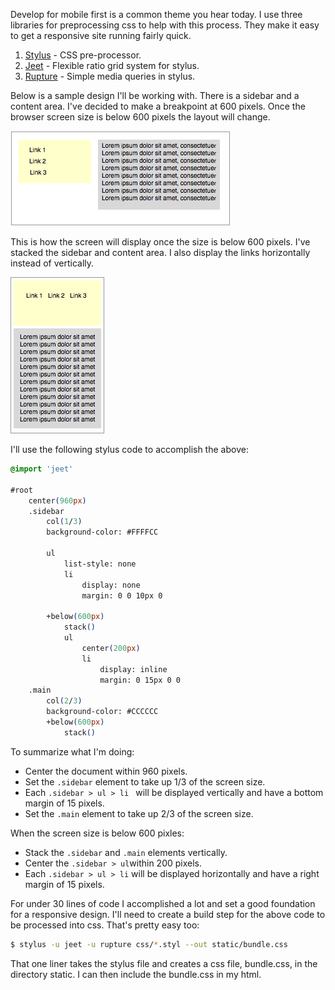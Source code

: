 Develop for mobile first is a common theme you hear today. I use three libraries for preprocessing css to help with this process. They make it easy to get a responsive site running fairly quick.

1. [Stylus](https://github.com/stylus/stylus) - CSS pre-processor.
2. [Jeet](https://github.com/mojotech/jeet) - Flexible ratio grid system for stylus. 
3. [Rupture](https://github.com/jenius/rupture) - Simple media queries in stylus.

Below is a sample design I'll be working with. There is a sidebar and a content area. I've decided to make a breakpoint at 600 pixels. Once the browser screen size is below 600 pixels the layout will change.

![alt text](https://raw.githubusercontent.com/schempy/responsive-layout/master/static/images/responsive-layout-horizontal.png)

This is how the screen will display once the size is below 600 pixels. I've stacked the sidebar and content area. I also display the links horizontally instead of vertically.

![alt text](https://raw.githubusercontent.com/schempy/responsive-layout/master/static/images/responsive-layout-vertical.png)


I'll use the following stylus code to accomplish the above:

```css
@import 'jeet'

#root
	center(960px)
	.sidebar
		col(1/3)
		background-color: #FFFFCC
		
		ul
			list-style: none
			li
				display: none
				margin: 0 0 10px 0
				
		+below(600px)
			stack()
			ul
				center(200px)
				li
					display: inline
					margin: 0 15px 0 0
	.main
		col(2/3)
		background-color: #CCCCCC
		+below(600px)
			stack()
```

To summarize what I'm doing:

* Center the document within 960 pixels.
* Set the ```.sidebar``` element to take up 1/3 of the screen size.
*  Each ```.sidebar > ul > li ``` will be displayed vertically and have a bottom margin of 15 pixels.
* Set the ```.main``` element to take up 2/3 of the screen size.

When the screen size is below 600 pixles:

* Stack the ```.sidebar``` and ```.main``` elements vertically.
* Center the ```.sidebar > ul```within 200 pixels.
* Each ```.sidebar > ul > li``` will be displayed horizontally and have a right margin of 15 pixels.

For under 30 lines of code I accomplished a lot and set a good foundation for a responsive design. I'll need to create a build step for the above code to be processed into css. That's pretty easy too:

```bash
$ stylus -u jeet -u rupture css/*.styl --out static/bundle.css
```

That one liner takes the stylus file and creates a css file, bundle.css, in the directory static. I can then include the bundle.css in my html.